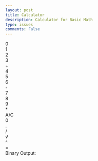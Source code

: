 ```yaml
---
layout: post
title: Calculator
description: Calculator for Basic Math
type: issues
comments: False
---
```


<!-- Add a container for the animation -->
<div class="calculator-container">
    <!--result-->
    <div class="calculator-output" id="output">0</div>
    <!--row 1-->
    <div class="calculator-number btn btn-outline">1</div>
    <div class="calculator-number btn btn-outline">2</div>
    <div class="calculator-number btn btn-outline">3</div>
    <div class="calculator-operation btn btn-outline btn-accent">+</div>
    <!--row 2-->
    <div class="calculator-number btn btn-outline">4</div>
    <div class="calculator-number btn btn-outline">5</div>
    <div class="calculator-number btn btn-outline">6</div>
    <div class="calculator-operation btn btn-outline btn-accent">-</div>
    <!--row 3-->
    <div class="calculator-number btn btn-outline">7</div>
    <div class="calculator-number btn btn-outline">8</div>
    <div class="calculator-number btn btn-outline">9</div>
    <div class="calculator-operation btn btn-outline btn-accent">*</div>
    <!--row 4-->
    <div class="calculator-clear btn btn-primary">A/C</div>
    <div class="calculator-number btn btn-outline">0</div>
    <div class="calculator-number btn btn-outline">.</div>
    <div class="calculator-operation btn btn-outline btn-accent">/</div>
    <!--row 5-->
    <div class="calculator-operation btn btn-outline btn-accent">√</div>
    <div class="calculator-operation btn btn-outline btn-accent">^</div>
    <div></div>
    <div class="calculator-equals btn btn-primary">=</div>
</div>
<div>Binary Output: <span id="binary-output"></span></div>


<!-- JavaScript (JS) implementation of the calculator. -->

<script src="{{site.baseurl}}/assets/js/calculator.js"></script>
